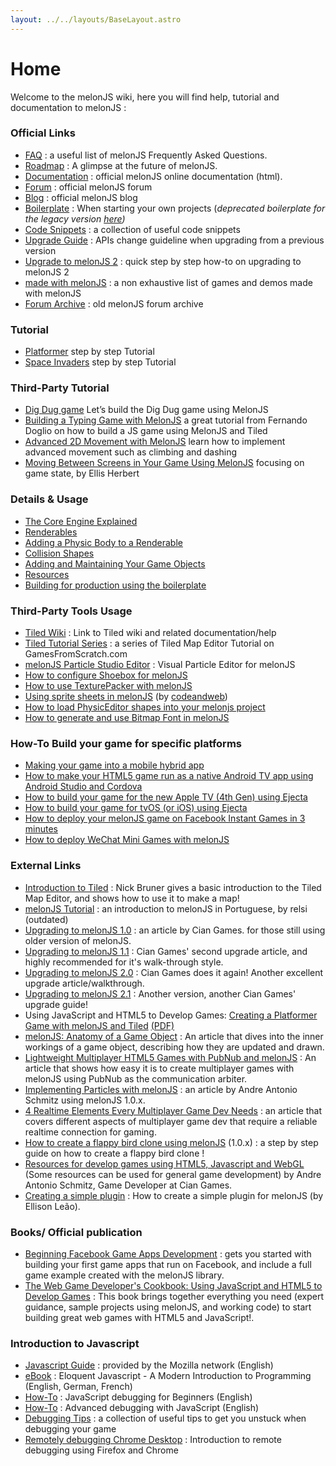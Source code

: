 ```yaml
---
layout: ../../layouts/BaseLayout.astro
---
```

# Home
Welcome to the melonJS wiki, here you will find help, tutorial and documentation to melonJS :

### Official Links
* [FAQ](https://github.com/melonjs/melonJS/wiki/Frequently-Asked-Questions) : a useful list of melonJS Frequently Asked Questions.
* [Roadmap](https://github.com/melonjs/melonJS/projects) : A glimpse at the future of melonJS.
* [Documentation](http://melonjs.github.io/docs/index.html) : official melonJS online documentation (html).
* [Forum](http://www.html5gamedevs.com/forum/32-melonjs/) : official melonJS forum
* [Blog](http://blog.melonjs.org) : official melonJS blog
* [Boilerplate](https://github.com/melonjs/es6-boilerplate) : When starting your own projects (_deprecated boilerplate for the legacy version [here](https://github.com/melonjs/boilerplate))_
* [Code Snippets](https://github.com/melonjs/melonJS/wiki/Code-Snippets) : a collection of useful code snippets
* [Upgrade Guide](https://github.com/melonjs/melonJS/wiki/Upgrade-Guide) : APIs change guideline when upgrading from a previous version
* [Upgrade to melonJS 2](https://github.com/melonjs/melonJS/wiki/Upgrading-to-melonJS-2) : quick step by step how-to on upgrading to melonJS 2
* [made with melonJS](https://github.com/melonjs/melonJS/wiki/made-with-melonJS) : a non exhaustive list of games and demos made with melonJS
* [Forum Archive](https://groups.google.com/forum/#!forum/melonjs) : old melonJS forum archive

### Tutorial
* [Platformer](http://melonjs.github.io/tutorial-platformer) step by step Tutorial
* [Space Invaders](http://melonjs.github.io/tutorial-space-invaders/) step by step Tutorial

### Third-Party Tutorial
* [Dig Dug game](https://medium.freecodecamp.org/lets-build-the-dig-dug-game-using-melonjs-5fc0c9fd7132) Let’s build the Dig Dug game using MelonJS
* [Building a Typing Game with MelonJS](https://blog.bitsrc.io/writing-a-typing-game-with-melonjs-ef0dd42f37bf) a great tutorial from Fernando Doglio on how to build a JS game using MelonJS and Tiled
* [Advanced 2D Movement with MelonJS](https://morioh.com/p/3bd2fdb5862a) learn how to implement advanced movement such as climbing and dashing
* [Moving Between Screens in Your Game Using MelonJS](https://morioh.com/p/8440c7127faf) focusing on game state, by Ellis Herbert

### Details & Usage
* [The Core Engine Explained](wiki/MelonJS-Core)
* [Renderables](wiki/Renderables)
* [Adding a Physic Body to a Renderable](wiki/Adding-a-Physic-Body-to-a-Renderable)
* [Collision Shapes](wiki/Shapes)
* [Adding and Maintaining Your Game Objects](wiki/Adding-and-Maintaining-Your-Game-Objects)
* [Resources](wiki/Resources)
* [Building for production using the boilerplate](wiki/Building)

### Third-Party Tools Usage
* [Tiled Wiki](https://github.com/bjorn/tiled/wiki) : Link to Tiled wiki and related documentation/help
* [Tiled Tutorial Series](http://www.gamefromscratch.com/post/2015/10/14/Tiled-Map-Editor-Tutorial-Series.aspx) :  a series of Tiled Map Editor Tutorial on GamesFromScratch.com
* [melonJS Particle Studio Editor](https://melonjs.github.io/examples/particles/) : Visual Particle Editor for melonJS
* [How to configure Shoebox for melonJS](wiki/shoebox)
* [How to use TexturePacker with melonJS](wiki/How-to-use-Texture-Atlas-with-TexturePacker)
* [Using sprite sheets in melonJS](https://www.codeandweb.com/texturepacker/tutorials/melonjs) (by [codeandweb](https://www.codeandweb.com))
* [How to load PhysicEditor shapes into your melonjs project](wiki/How-to-load-PhysicEditor-Shapes-into-your-project)
* [How to generate and use Bitmap Font in melonJS](wiki/How-to-generate-and-use-Bitmap-Font-in-melonJS)

### How-To Build your game for specific platforms
* [Making your game into a mobile hybrid app](wiki/Making-your-game-into-a-mobile-hybrid-app)
* [How to make your HTML5 game run as a native Android TV app using Android Studio and Cordova](http://www.emanueleferonato.com/2018/01/09/how-to-make-your-html5-game-run-as-a-native-android-tv-app-using-android-studio-and-cordova/)
* [How to build your game for the new Apple TV (4th Gen) using Ejecta](https://github.com/melonjs/melonJS/wiki/How-to-build-your-game-for-tvOS-(or-iOS)-using-Ejecta)
* [How to build your game for tvOS (or iOS) using Ejecta](https://github.com/melonjs/melonJS/wiki/How-to-build-your-game-for-tvOS-(or-iOS)-using-Ejecta)
* [How to deploy your melonJS game on Facebook Instant Games in 3 minutes](https://github.com/melonjs/melonJS/wiki/How-to-deploy-your-melonJS-game-on-Facebook-Instant-Games-in-3-minutes)
* [How to deploy WeChat Mini Games with melonJS](https://github.com/melonjs/melonJS/wiki/How-to-deploy-WeChat-Mini-Games-with-melonJS)

### External Links
* [Introduction to Tiled](http://gamedev.tutsplus.com/tutorials/level-design/introduction-to-tiled-map-editor) : Nick Bruner gives a basic introduction to the Tiled Map Editor, and shows how to use it to make a  map!
* [melonJS Tutorial](http://softwarelivre.org/relsi/tuxtilt/melonjs-%E2%80%93-desenvolvendo-jogos-para-html5-%E2%80%93-1a-parte) : an introduction to melonJS in Portuguese, by relsi (outdated)
* [Upgrading to melonJS 1.0](http://blog.ciangames.com/2014/08/upgrading-to-melonjs-10.html) : an article by Cian Games. for those still using older version of melonJS.
* [Upgrading to melonJS 1.1](http://blog.ciangames.com/2014/09/upgrading-to-melonjs-11.html) : Cian Games' second upgrade article, and highly recommended for it's walk-through style.
* [Upgrading to melonJS 2.0](http://blog.ciangames.com/2014/11/upgrading-to-melonjs-20.html) : Cian Games does it again! Another excellent upgrade article/walkthrough.
* [Upgrading to melonJS 2.1](http://blog.ciangames.com/2015/05/upgrading-to-melonjs-21.html) : Another version, another Cian Games' upgrade guide!
* Using JavaScript and HTML5 to Develop Games: [Creating a Platformer Game with melonJS and Tiled](http://www.informit.com/articles/article.aspx?p=2027857) [(PDF)](http://www.informit.com/content/images/9780321898388/samplepages/0321898389.pdf)
* [melonJS: Anatomy of a Game Object](http://blog.kodewerx.org/2013/04/melonjs-anatomy-of-game-object.html) : An article that dives into the inner workings of a game object, describing how they are updated and drawn.
* [Lightweight Multiplayer HTML5 Games with PubNub and melonJS](http://www.pubnub.com/blog/lightweight-multiplayer-html5-games-with-pubnub-and-melonjs/) : An article that shows how easy it is to create multiplayer games with melonJS using PubNub as the communication arbiter.
* [Implementing Particles with melonJS](https://www.packtpub.com/books/content/implementing-particles-melonjs) : an article by Andre Antonio Schmitz using melonJS 1.0.x. 
* [4 Realtime Elements Every Multiplayer Game Dev Needs](http://www.pubnub.com/blog/4-realtime-elements-every-multiplayer-game-dev-needs/) : an article that covers different aspects of multiplayer game dev that require a reliable realtime connection for gaming.
* [How to create a flappy bird clone using melonJS](https://www.packtpub.com/books/content/how-to-create-flappy-bird-clone-using-melonjs) (1.0.x) : a step by step guide on how to create a flappy bird clone !
* [Resources for develop games using HTML5, Javascript and WebGL](https://html5-game-development.zeef.com/andre.antonio.schmitz) (Some resources can be used for general game development) by Andre Antonio Schmitz, Game Developer at Cian Games.
* [Creating a simple plugin](https://www.packtpub.com/books/content/create-simple-plugin-melonjs-games) : How to create a simple plugin for melonJS (by Ellison Leão).
 
### Books/ Official publication
* [Beginning Facebook Game Apps Development](http://www.amazon.com/gp/product/1430241705/) : gets you started with building your first game apps that run on Facebook, and include a full game example created with the melonJS library.
* [The Web Game Developer's Cookbook: Using JavaScript and HTML5 to Develop Games](http://www.amazon.com/The-Web-Game-Developers-Cookbook/dp/0321898389/ref=sr_1_1?ie=UTF8&qid=1359361592&sr=8-1&keywords=The+Web+Game+Developer%E2%80%99s+Cookbook%3A+Using+JavaScript+and+HTML5+to+Develop+Games) : This book brings together everything you need (expert guidance, sample projects using melonJS, and working code) to start building great web games with HTML5 and JavaScript!.

### Introduction to Javascript
* [Javascript Guide](https://developer.mozilla.org/en-US/docs/JavaScript/Guide) : provided by the Mozilla network (English)
* [eBook](http://eloquentjavascript.net/) : Eloquent Javascript - A Modern Introduction to Programming (English, German, French)
* [How-To](http://www.netmagazine.com/tutorials/javascript-debugging-beginners) : JavaScript debugging for Beginners (English)
* [How-To](http://www.alistapart.com/articles/advanced-debugging-with-javascript/) : Advanced debugging with JavaScript (English)
* [Debugging Tips](https://groups.google.com/forum/#!topic/melonjs/ZvsPXiEYnvI) : a collection of useful tips to get you unstuck when debugging your game
* [Remotely debugging Chrome Desktop](https://developer.mozilla.org/en-US/docs/Tools/Remote_Debugging/Chrome_Desktop) : Introduction to remote debugging using Firefox and Chrome 